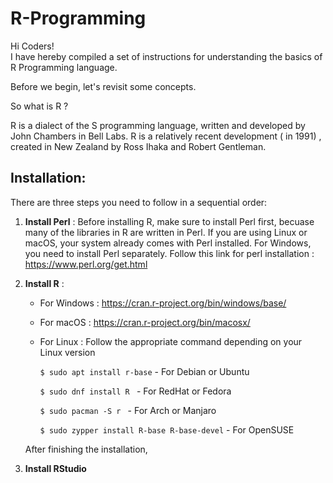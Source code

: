 # R-Programming
Hi Coders! \
I have hereby compiled a set of instructions for understanding the basics of R Programming language.

Before we begin, let's revisit some concepts.

So what is R ?

R is a dialect of the S programming language, written and developed by John Chambers in Bell Labs. R is a relatively recent development ( in 1991) , created in New Zealand by Ross Ihaka and Robert Gentleman.

## Installation:
There are three steps you need to follow in a sequential order:
1. **Install Perl** : Before installing R, make sure to install Perl first, becuase many of the libraries in R are written in Perl. If you are using Linux or macOS, your system already comes with Perl installed. For Windows, you need to install Perl separately. Follow this link for perl installation : https://www.perl.org/get.html
2. **Install R** :
   - For Windows : https://cran.r-project.org/bin/windows/base/
   - For macOS : https://cran.r-project.org/bin/macosx/
   - For Linux : Follow the appropriate command depending on your Linux version 
     
     `$ sudo apt install r-base`  - For Debian or Ubuntu
     
     `$ sudo dnf install R `   - For RedHat or Fedora
                                                                                                 
     `$ sudo pacman -S r `    - For Arch or Manjaro
                                                                                             
     `$ sudo zypper install R-base R-base-devel`    - For OpenSUSE

   After finishing the installation, 
4. **Install RStudio**

